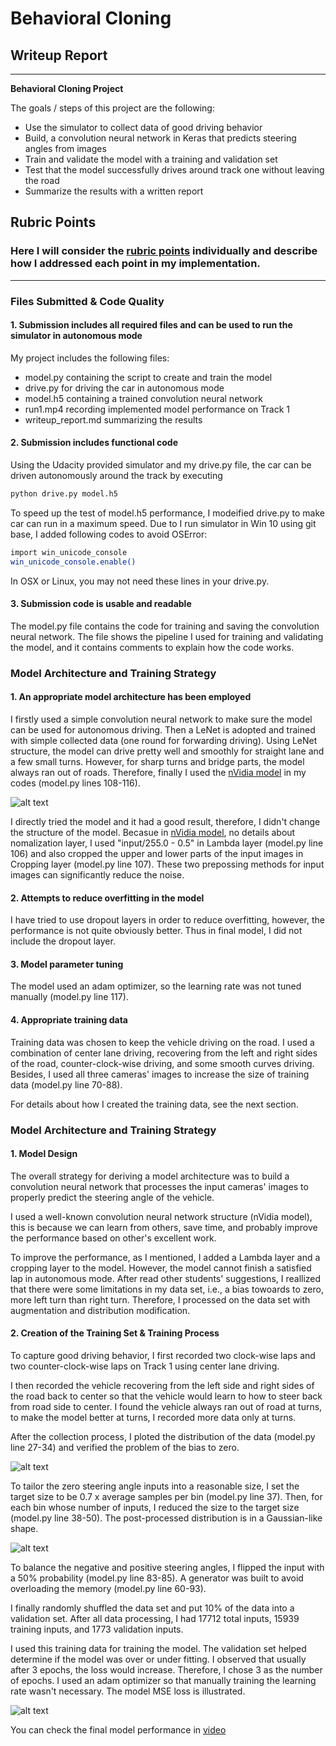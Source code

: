 # **Behavioral Cloning** 

## Writeup Report

---

**Behavioral Cloning Project**

The goals / steps of this project are the following:
* Use the simulator to collect data of good driving behavior
* Build, a convolution neural network in Keras that predicts steering angles from images
* Train and validate the model with a training and validation set
* Test that the model successfully drives around track one without leaving the road
* Summarize the results with a written report


[//]: # (Image References)

[image1]: ../figs/figure_1.png "Original Distribution"
[image2]: ../figs/figure_2.png "Post-processed Distribution"
[image3]: ../figs/figure_3.png "Model MSE Loss"
[image4]: ../figs/figure_4.png "Model Visualization"


## Rubric Points
### Here I will consider the [rubric points](https://review.udacity.com/#!/rubrics/432/view) individually and describe how I addressed each point in my implementation.  

---
### Files Submitted & Code Quality

#### 1. Submission includes all required files and can be used to run the simulator in autonomous mode

My project includes the following files:
* model.py containing the script to create and train the model
* drive.py for driving the car in autonomous mode
* model.h5 containing a trained convolution neural network 
* run1.mp4 recording implemented model performance on Track 1
* writeup_report.md summarizing the results

#### 2. Submission includes functional code
Using the Udacity provided simulator and my drive.py file, the car can be driven autonomously around the track by executing 
```sh
python drive.py model.h5
```

To speed up the test of model.h5 performance, I modeified drive.py to make car can run in a maximum speed. Due to I run simulator in Win 10 using git base, I added following codes to avoid OSError:
```sh
import win_unicode_console
win_unicode_console.enable()
```

In OSX or Linux, you may not need these lines in your drive.py.

#### 3. Submission code is usable and readable

The model.py file contains the code for training and saving the convolution neural network. The file shows the pipeline I used for training and validating the model, and it contains comments to explain how the code works.

### Model Architecture and Training Strategy

#### 1. An appropriate model architecture has been employed

I firstly used a simple convolution neural network to make sure the model can be used for autonomous driving. Then a LeNet is adopted and trained with simple collected data (one round for forwarding driving). Using LeNet structure, the model can drive pretty well and smoothly for straight lane and a few small turns. However, for sharp turns and bridge parts, the model always ran out of roads. Therefore, finally I used the [nVidia model](https://images.nvidia.com/content/tegra/automotive/images/2016/solutions/pdf/end-to-end-dl-using-px.pdf) in my codes (model.py lines 108-116). 

![alt text][image4]

I directly tried the model and it had a good result, therefore, I didn't change the structure of the model. Becasue in [nVidia model](https://images.nvidia.com/content/tegra/automotive/images/2016/solutions/pdf/end-to-end-dl-using-px.pdf), no details about nomalization layer, I used "input/255.0 - 0.5" in Lambda layer (model.py line 106) and also cropped the upper and lower parts of the input images in Cropping layer (model.py line 107). These two prepossing methods for input images can significantly reduce the noise. 

#### 2. Attempts to reduce overfitting in the model 

I have tried to use dropout layers in order to reduce overfitting, however, the performance is not quite obviously better. Thus in final model, I did not include the dropout layer. 


#### 3. Model parameter tuning

The model used an adam optimizer, so the learning rate was not tuned manually (model.py line 117).

#### 4. Appropriate training data

Training data was chosen to keep the vehicle driving on the road. I used a combination of center lane driving, recovering from the left and right sides of the road, counter-clock-wise driving, and some smooth curves driving. Besides, I used all three cameras' images to increase the size of training data (model.py line 70-88).  

For details about how I created the training data, see the next section. 

### Model Architecture and Training Strategy

#### 1. Model Design

The overall strategy for deriving a model architecture was to build a convolution neural network that processes the input cameras' images to properly predict the steering angle of the vehicle.  

I used a well-known convolution neural network structure (nVidia model), this is because we can learn from others, save time, and probably improve the performance based on other's excellent work. 

To improve the performance, as I mentioned, I added a Lambda layer and a cropping layer to the model. However, the model cannot finish a satisfied lap in autonomous mode. After read other students' suggestions, I reallized that there were some limitations in my data set, i.e., a bias towoards to zero, more left turn than right turn. Therefore, I processed on the data set with augmentation and distribution modification. 


#### 2. Creation of the Training Set & Training Process

To capture good driving behavior, I first recorded two clock-wise laps and two counter-clock-wise laps on Track 1 using center lane driving. 

I then recorded the vehicle recovering from the left side and right sides of the road back to center so that the vehicle would learn to how to steer back from road side to center. I found the vehicle always ran out of road at turns, to make the model better at turns, I recorded more data only at turns. 

After the collection process, I ploted the distribution of the data (model.py line 27-34) and verified the problem of the bias to zero.

![alt text][image1]

To tailor the zero steering angle inputs into a reasonable size, I set the target size to be 0.7 x average samples per bin (model.py line 37). Then, for each bin whose number of inputs, I reduced the size to the target size (model.py line 38-50). The post-processed distribution is in a Gaussian-like shape.

![alt text][image2]

To balance the negative and positive steering angles, I flipped the input with a 50% probability (model.py line 83-85). A generator was built to avoid overloading the memory (model.py line 60-93).  

I finally randomly shuffled the data set and put 10% of the data into a validation set. After all data processing, I had 17712 total inputs, 15939 training inputs, and 1773 validation inputs.

I used this training data for training the model. The validation set helped determine if the model was over or under fitting. I observed that usually after 3 epochs, the loss would increase. Therefore, I chose 3 as the number of epochs. I used an adam optimizer so that manually training the learning rate wasn't necessary. The model MSE loss is illustrated.

![alt text][image2]

You can check the final model performance in [video](./run1.mp4)

